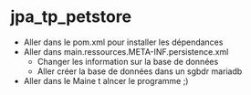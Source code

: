 # jpa_tp_petstore

- Aller dans le pom.xml pour installer les dépendances
- Aller dans main.ressources.META-INF.persistence.xml
  - Changer les information sur la base de données
  - Aller créer la base de données dans un sgbdr mariadb
- Aller dans le Maine t alncer le programme ;)
